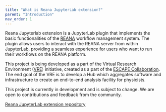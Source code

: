 ```yaml
---
title: "What is Reana JupyterLab extension?"
parent: "Introduction"
nav_order: 1
---
```


Reana Jupyterlab extension is a JupyterLab plugin that implements the basic functionalities of the [REANA](https://reanahub.io/) workflow management system. The plugin allows users to interact with the REANA server from within JupyterLab, providing a seamless experience for users who want to run their workflows on the REANA platform.

This project is being developed as a part of the Virtual Research Environment ([VRE](https://github.com/vre-hub)) initiative, created as a part of the [ESCAPE Collaboration](https://projectescape.eu/). The end goal of the VRE is to develop a Hub which aggregates software and infrastructure to create an end-to-end analysis facility for physicists.

This project is currently in development and is subject to change. We are open to contributions and feedback from the community.

[Reana JupyterLab extension repository](https://github.com/vre-hub/reana-jupyterlab-extension)